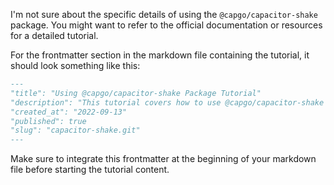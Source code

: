 I'm not sure about the specific details of using the `@capgo/capacitor-shake` package. You might want to refer to the official documentation or resources for a detailed tutorial.

For the frontmatter section in the markdown file containing the tutorial, it should look something like this:

```markdown
---
"title": "Using @capgo/capacitor-shake Package Tutorial"
"description": "This tutorial covers how to use @capgo/capacitor-shake package in your Capacitor project."
"created_at": "2022-09-13"
"published": true
"slug": "capacitor-shake.git"
---
```

Make sure to integrate this frontmatter at the beginning of your markdown file before starting the tutorial content.